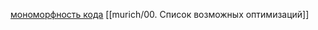 [мономорфность кода](https://habr.com/ru/articles/303542/)
[[murich/00. Список возможных оптимизаций]]
